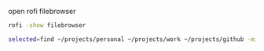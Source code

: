 open rofi filebrowser

```sh
rofi -show filebrowser
```

<!-- TODO: open rofi filebrowser in specified directory -->

```sh
selected=find ~/projects/personal ~/projects/work ~/projects/github -mindepth 1 -maxdepth 1 -type d | fzf
```
